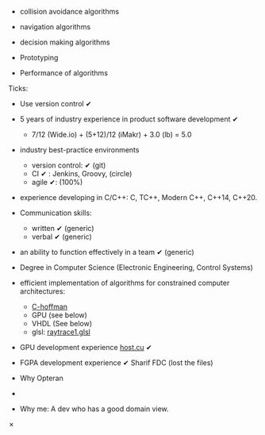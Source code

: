 
* collision avoidance algorithms
* navigation algorithms
* decision making algorithms


* Prototyping
* Performance of algorithms

Ticks:
* Use version control ✔︎
* 5 years of industry experience in product software development  ✔︎
   * 7/12 (Wide.io) + (5+12)/12 (iMakr) + 3.0 (lb) = 5.0
* industry best-practice environments
   * version control: ✔︎ (git)
   * CI ✔︎ : Jenkins, Groovy, (circle)
   * agile ✔︎: (100%)
* experience developing in C/C++: C, TC++, Modern C++, C++14, C++20.
* Communication  skills:
   * written ✔︎ (generic)
   * verbal ✔︎ (generic)
* an ability to function effectively in a team ✔︎ (generic)
* Degree in Computer Science (Electronic Engineering, Control Systems)
* efficient implementation of algorithms for constrained computer architectures:
   * [C-hoffman](https://github.com/sohale/huffman-bitstream-c)
   * GPU (see below)
   * VHDL (See below)
   * glsl: [raytrace1.glsl](https://github.com/sohale/shaders/blob/master/raytrace1.glsl)
* GPU development experience  [host.cu](https://github.com/sohale/GPU-CUDA-mnc/blob/working-2022/practice/host.cu) ✔︎
* FGPA development experience  ✔︎ Sharif FDC (lost the files)


* Why Opteran
* 
* Why me:
A dev who has a good domain view.

✗
